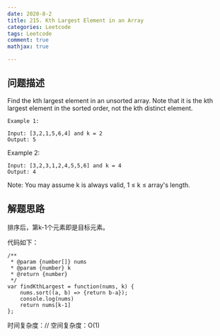 ```yaml
---
date: 2020-8-2
title: 215. Kth Largest Element in an Array
categories: Leetcode
tags: Leetcode
comment: true
mathjax: true

---
```

## 问题描述

Find the kth largest element in an unsorted array. Note that it is the kth largest element in the sorted order, not the kth distinct element.

```
Example 1:

Input: [3,2,1,5,6,4] and k = 2
Output: 5
```
<!--more-->

Example 2:

```
Input: [3,2,3,1,2,4,5,5,6] and k = 4
Output: 4
```

Note:
You may assume k is always valid, 1 ≤ k ≤ array's length.

## 解题思路

排序后，第k-1个元素即是目标元素。

代码如下：

```
/**
 * @param {number[]} nums
 * @param {number} k
 * @return {number}
 */
var findKthLargest = function(nums, k) {
    nums.sort((a, b) => {return b-a});
    console.log(nums)
    return nums[k-1]
};
```

时间复杂度：//
空间复杂度：O(1)